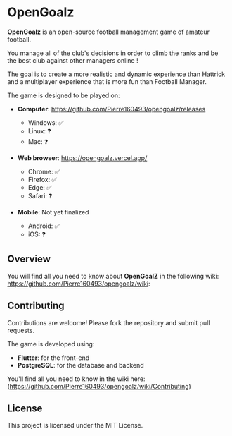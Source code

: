 # OpenGoalz

**OpenGoalz** is an open-source football management game of amateur football.

You manage all of the club's decisions in order to climb the ranks and be the best club against other managers online !

The goal is to create a more realistic and dynamic experience than Hattrick and a multiplayer experience that is more fun than Football Manager.

The game is designed to be played on:

- **Computer**: <https://github.com/Pierre160493/opengoalz/releases>

  - Windows: ✅
  - Linux: ❓
  - Mac: ❓

- **Web browser**: <https://opengoalz.vercel.app/>

  - Chrome: ✅
  - Firefox: ✅
  - Edge: ✅
  - Safari: ❓

- **Mobile**: Not yet finalized

  - Android: ✅
  - iOS: ❓

## Overview

You will find all you need to know about **OpenGoalZ** in the following wiki: <https://github.com/Pierre160493/opengoalz/wiki>:

## Contributing

Contributions are welcome! Please fork the repository and submit pull requests.

The game is developed using:

- **Flutter**: for the front-end
- **PostgreSQL**: for the database and backend

You'll find all you need to know in the wiki here: (<https://github.com/Pierre160493/opengoalz/wiki/Contributing>)

## License

This project is licensed under the MIT License.
